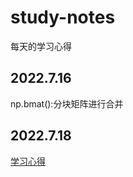 # study-notes
每天的学习心得
## 2022.7.16
np.bmat():分块矩阵进行合并
## 2022.7.18
[学习心得](https://github.com/Michael-Chao/study-notes/blob/main/2022_7_18.md)
